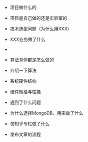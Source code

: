 - 项目做什么的
- 项目是自己做的还是实验室的

- 技术选型问题（为什么用XXX）
- XXX业务做了什么
- 

- 算法具体都是怎么做的
- 介绍一下算法
- 系统硬件结构
- 硬件规格与性能

- 遇到了什么问题


- 为什么选择MongoDB，用来做了什么
- 仿知乎专栏做了什么
- 发布文章的流程
